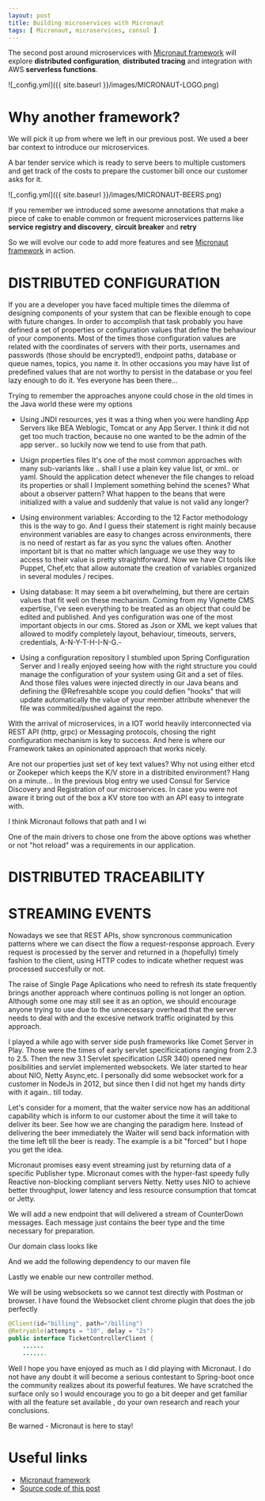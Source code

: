 ```yaml
---
layout: post
title: Building microservices with Micronaut 
tags: [ Micronaut, microservices, consul ]
---
```


The second post around microservices with [Micronaut framework][1] will explore **distributed configuration**, **distributed tracing** and integration with AWS **serverless functions**.

![_config.yml]({{ site.baseurl }}/images/MICRONAUT-LOGO.png)

# Why another framework?

We will pick it up from where we left in our previous post. We used a beer bar context to introduce our microservices.

A bar tender service which is ready to serve beers to multiple customers and get track of the costs to prepare the customer bill once our customer asks for it.

![_config.yml]({{ site.baseurl }}/images/MICRONAUT-BEERS.png)

If you remember we introduced some awesome annotations that make a piece of cake to enable common or frequent microservices patterns like **service registry and discovery**, **circuit breaker** and **retry**

So we will evolve our code to add more features and see [Micronaut framework][1] in action. 

# DISTRIBUTED CONFIGURATION

If you are a developer you have faced multiple times the dilemma of designing components of your system that can be flexible enough to cope with future changes. 
In order to accomplish that task probably you have defined a set of properties or configuration values that define the behaviour of your components. Most of the times those configuration values are related with the coordinates of servers with their ports, usernames and passwords (those should be encrypted!), endpoint paths, database or queue names, topics, you name it.  In other occasions you may have list of predefined values that are not worthy to persist in the database or you feel lazy enough to do it. Yes everyone has been there...

Trying to remember the approaches anyone could chose in the old times in the Java world these were my options 

* Using JNDI resources, yes it was a thing when you were handling App Servers like BEA Weblogic, Tomcat or any App Server. I think it did not get too much traction, because no one wanted to be the admin of the app server.. so luckily now we tend to use from that path.

* Usign properties files
It's one of the most common approaches with many sub-variants like .. shall I use a plain key value list, or xml.. or yaml. Should the application detect whenever the file changes to reload its properties or shall I Implement something behind the scenes? What about a observer pattern? What happen to the beans that were initialized with a value and suddenly that value is not valid any longer? 

* Using environment variables:
According to the 12 Factor methodology this is the way to go. And I guess their statement is right mainly because environment variables are easy to changes across environments, there is no need of restart as far as you sync the values often. Another important bit is that no matter which language we use they way to access to their value is pretty straightforward. Now we have CI tools like Puppet, Chef,etc that allow automate the creation of variables organized in several modules / recipes. 

* Using database: 
It may seem a bit overwhelming, but there are certain values that fit well on these mechanism. Coming from my Vignette CMS expertise, I've seen everything to be treated as an object that could be edited and published. And yes configuration was one of the most important objects in our cms. Stored as Json or XML we kept values that allowed to modify completely layout, behaviour, timeouts, servers, credentials, A-N-Y-T-H-I-N-G.-

* Using a configuration repository
I stumbled upon Spring Configuration Server and I really enjoyed seeing how with the right structure you could manage the configuration of your system using Git and a set of files. And those files values were injected directly in our Java beans and defining the @Refresahble scope you could defien "hooks" that will update automatically the value of your member attribute whenever the file was commited/pushed against the repo.

With the arrival of microservices, in a IOT world heavily interconnected via REST API (http, grpc) or Messaging protocols, chosing the right configuration mechanism is key to success. And here is where our Framework takes an opinionated approach that works nicely.

Are not our properties just set of key text values? Why not using either etcd or Zookeper which keeps the K/V store in a distribited environment? Hang on a minute... In the previous blog entry we used Consul for Service Discovery and Registration of our microservices. In case you were not aware it bring out of the box a KV store too with an API easy to integrate with. 

I think Micronaut follows that path and I wi

One of the main drivers to chose one from the above options was whether or not "hot reload" was a requirements in our application.  


# DISTRIBUTED TRACEABILITY


# STREAMING EVENTS

Nowadays we see that REST APIs, show syncronous communication patterns where we can disect the flow a request-response approach. Every request is processed by the server and returned in a (hopefully) timely fashion to the client, using HTTP codes to indicate whether request was processed succesfully or not.

The raise of Single Page Aplications who need to refresh its state frequently brings another approach where continuos polling is not longer an option. Although some one may still see it as an option, we should encourage anyone trying to use due to the unnecessary overhead that the server needs to deal with and the excesive network traffic originated by this approach. 

I played a while ago with server side push frameworks like Comet Server in Play. Those were the times of early servlet specificications ranging from 2.3 to 2.5. Then the new 3.1 Servlet specification (JSR 340) opened new posibilities and servlet implemented websockets. We later started to hear about NIO, Netty Async,etc. I personally did some websocket work for a customer in NodeJs in 2012, but since then I did not hget my hands dirty with it again.. till today.  

Let's consider for a moment, that the waiter service now has an additional capability which is inform to our customer about the time it will take to deliver its beer. See how we are changing the paradigm here. Instead of delivering the beer immediately the Waiter will send back information with the time left till the beer is ready. The example is a bit "forced" but I hope you get the idea.

Micronaut promises easy event streaming just by returning data of a specific Publisher<T> type. Micronaut comes with the hyper-fast speedy fully Reactive non-blocking compliant servers Netty. Netty uses NIO to achieve better throughput, lower latency and less resource consumption that tomcat or Jetty.

We will add a new endpoint that will delivered a stream of CounterDown messages. Each message just contains the beer type and the time necessary for preparation. 

Our domain class looks like

And we add the following dependency to our maven file

Lastly we enable our new controller method. 

We will be using websockets so we cannot test directly with Postman or browser.
I have found the Websocket client chrome plugin that does the job perfectly


```java
@Client(id="billing", path="/billing")
@Retryable(attempts = "10", delay = "2s")
public interface TicketControllerClient {
    ......
    .......
```

Well I hope you have enjoyed as much as I did playing with Micronaut. 
I do not have any doubt it will become a serious contestant to Spring-boot once the community realizes about its powerful features. We have scratched the surface only so I would encourage you to go a bit deeper and get familiar with all the feature set available , do your own research and reach your conclusions. 

Be warned  - Micronaut is here to stay! 

# Useful links

+ [Micronaut framework][1]
+ [Source code of this post][2]

[1]: http://micronaut.io/
[2]: https://github.com/mfarache/micronaut-ms



